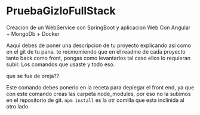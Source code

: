 # PruebaGizloFullStack
Creacion de un WebService con SpringBoot y aplicacion Web Con Angular + MongoDb + Docker


Aaqui debes de poner una descripcion de tu proyecto explicando asi como en el git de tu pana.
te recmomiendo que en el readme de cada proyecto tanto back como front, pongas como levantarlos tal caso ellos lo requieran subir.
Los comandos que usaste y todo eso.


que se fue de oreja??

Este comando debes ponerlo en la receta para deplegar el front end, ya que con este comando creas las carpeta node_modules, por eso no la subimos en el repositorio de git.
`npm install`
es la otr comilla que esta inclinida al otro lado.
